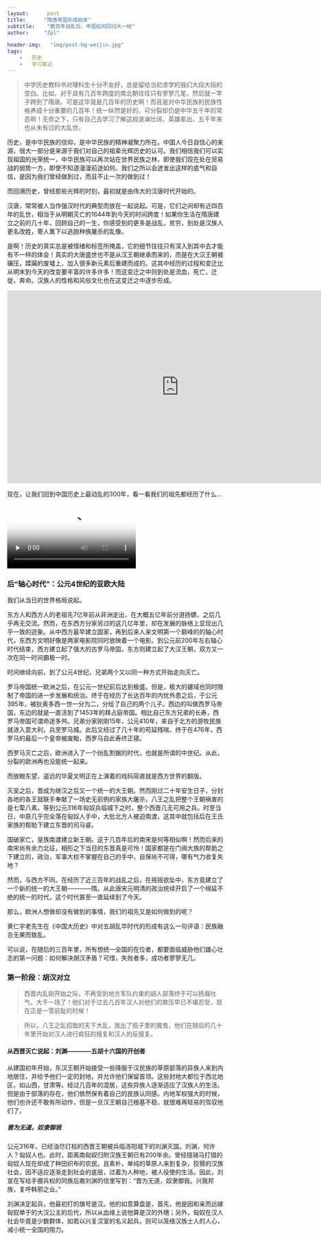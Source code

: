 ```yaml
---
layout:      post
title:      "隋唐帝国形成始末"
subtitle:    "数百年战乱后，中国如何回归大一统"
author:     "Zpl"

header-img:   "img/post-bg-weijin.jpg"
tags:
    -   历史
    -   学习笔记
---
```

>中学历史教科书对理科生十分不友好，总是留给当初求学的我们大段大段的空白。比如，对于具有几百年跨度的南北朝往往只有寥寥几笔，然后就一竿子跨到了隋唐。可是这毕竟是几百年的历史啊！而且是对中华民族的民族性格养成十分重要的几百年！统一纵然是好的，可分裂却仍是中华五千年的常态啊！无奈之下，只有自己去学习了解这段波澜壮阔，英雄辈出，五千年来也从未有过的大乱世。

历史，是中华民族的信仰，是中华民族的精神凝聚力所在。中国人今日自信心的来源，很大一部分是来源于我们对自己的祖辈光辉历史的认可。我们相信我们可以实现祖国的光荣统一，中华民族可以再次站在世界民族之林，即使我们现在处在贸易战的弱势一方，即使不知道漫漫前途如何。我们之所以会迸发出这样的底气和自信，是因为我们曾经做到过，而且不止一次的做到过！

而回溯历史，曾经那些光辉的时刻，最初就是由伟大的汉唐时代开始的。

汉唐，常常被人当作强汉时代的典型而放在一起说起。可是，它们之间却有近四百年的乱世，相当于从明朝灭亡的1644年到今天的时间跨度！如果你生活在隋唐建立之前的几十年，回顾自己的一生，你感受到的更多是战乱，贫穷，到处是汉族人更名改姓，寄人篱下以逃脱种族屠杀的乱像。

是啊！历史的真实总是被情绪和标签所掩盖，它的细节往往只有深入到其中去才能有不一样的体会！真实的大唐盛世也不是从汉王朝继承而来的，而是在大汉王朝被碾压，蹂躏的废墟上，加入很多新元素后重建而成的。这其中经历的过程和变迁比从明末到今天的改变要丰富的许多许多！而这变迁之中则到处是流血，死亡，迁徙，奔命。汉族人的性格和风俗文化也在这变迁之中逐步形成。

<iframe 
    width="800" 
    height="450" 
    src="https://www.bilibili.com/video/av6278809?from=search&seid=12105793307892484495"
    frameborder="0" 
    allowfullscreen>
</iframe>

现在，让我们回到中国历史上最动乱的300年，看一看我们的祖先都经历了什么...

<video id="video" controls="" preload="none" poster="http://media.w3.org/2010/05/sintel/poster.png">
      <source id="mp4" src="http://media.w3.org/2010/05/sintel/trailer.mp4" type="video/mp4">
      <source id="webm" src="http://media.w3.org/2010/05/sintel/trailer.webm" type="video/webm">
      <source id="ogv" src="http://media.w3.org/2010/05/sintel/trailer.ogv" type="video/ogg">
      <p>Your user agent does not support the HTML5 Video element.</p>
    </video>

### 后“轴心时代”：公元4世纪的亚欧大陆

我们从当日的世界格局说起。

东方人和西方人的老祖先7亿年前从非洲走出，在大概五亿年前分道扬镳，之后几乎再无交流。然而，在东西方分家另过的这几亿年里，却在发展的脉络上显现出几乎一致的迹象。从中西方最早建立国家，再到后来人来文明第一个巅峰的的轴心时代，东西方文明好像是两家电影院同时放映着一个电影。到公元前200年左右轴心时代结束，西方建立起了强大的古罗马帝国，东方则建立起了大汉王朝，双方又一次在同一时间霸极一时。

时间继续向前，到了公元4世纪，兄弟两个又以同一种方式开始走向灭亡。

罗马帝国统一欧洲之后，在公元一世纪前后达到极盛。但是，极大的疆域也同时限制了帝国的进一步发展和统治。终于在经历了长达百年的内忧外患之后，于公元395年，被狄奥多西一世一分为二，分给了自己的两个儿子。西边的叫做西罗马帝国，东边的就是一直活到了1453年的拜占庭帝国。相比自己东方兄弟的长寿，西罗马帝国可谓命途多舛。兄弟分家刚刚15年，公元410年，来自于北方的游牧民族就进入意大利，兵至罗马城。此后又经过了几十年的苟延残喘，终于在476年，西罗马的最后一个皇帝被废黜，西罗马自此寿终正寝。

西罗马灭亡之后，欧洲进入了一个纷乱割据的时代，也就是所谓的中世纪。从此，分裂的欧洲再也没能统一起来。

而放眼东望，遥远的华夏文明正在上演着的戏码简直就是西方世界的翻版。

灭吴之后，晋成为继汉之后又一个统一的大王朝。然而刚过二十年安生日子，分封各地的各王就联手奉献了一场史无前例的家族大屠杀，八王之乱把整个王朝祸害的是七荤八素。等到公元316年匈奴兵临城下之时，整个西晋几无可用之兵。时至当日，中原几乎完全落在匈奴人手中，大批北方人被迫南渡，这其中就包括后在王氏家族的帮助下建立东晋的司马睿。

国破家亡，皇族南渡建立新王朝。这于几百年后的南宋是何等相似啊！然而后来的南宋尚有余力北征，相形之下当日的东晋真是可怜！国家都是在门阀大族的帮助之下建立的，政治，军事大权不掌握在自己的手中，自保尚不可得，哪有气力收复失地？

然而，与西方不同。在经历了近三百年的战乱之后，在摇摇欲坠中，东方竟建立了一个新的统一的大王朝————隋。从此唐宋元明清的政治统续开启了一个绵延不绝的统一的时代，这个时代甚至一直延续到了今天。

那么，欧洲人想做却没有做到的事情，我们的祖先又是如何做到的呢？

黄仁宇老先生在《中国大历史》中对五胡乱华时代的形成有这么一句评语：民族融合无果而致乱。

可以说，在随后的三百年里，所有想统一全国的在位者，都要面临威胁他们雄心壮志的第一问题：如何解决胡汉矛盾？可惜，失败者多，成功者寥寥无几。

### 第一阶段：胡汉对立

>西晋内乱刚开始之际，不再受到地方军队约束的胡人部落终于可以扬眉吐气，大干一场了！他们对于过去几百年汉人对他们的欺压早已不堪忍受，现在正是一雪前耻的时候！

>所以，八王之乱招致的天下大乱，放出了瓶子里的魔鬼，他们在随后的几十年里开始对汉人进行疯狂的报复和汉人的反报复。

#### 从西晋灭亡说起：刘渊————五胡十六国的开创者
从建国初年开始，东汉王朝开始接受一些降服于汉民族的草原部落的异族人来到内地居住，并给予他们一定的封地，并允许他们保留首领。这些封地大都位于西北地区，如山西，甘肃等。经过几百年的混居，这些异族人逐渐适应了汉族人的生活。但是由于部落的存在，他们依然保有着自己的民族认同感。内地军权强大的时候，他们也许还不敢有所动作，但是一旦汉王朝自己根基不稳，就很难再轻易的驾驭他们了。

##### 晋为无道，奴隶御我
公元316年，已经油尽灯枯的西晋王朝被兵临洛阳城下的刘渊灭国。刘渊，何许人？匈奴人也。此时，距离南匈奴归附汉族王朝已有200年余。曾经擅骑马打猎的匈奴人现在却成了种田织布的农民。且素朴，单纯的草原人来到复杂，狡猾的汉族社会，因不适应逐渐走到社会的底层，过着为人种地，被人役使的生活。因此，刘宣在写给手握兵权的同族后裔刘渊的信里写到：“晋为无道，奴隶御我。兴我邦族，复呼韩邪之业。”

刘渊决定起兵，他最初打的旗号是汉。他的如意算盘是，首先，他是因和亲而远嫁匈奴单于的大汉公主的后代，所以从血缘上说他算是汉的外甥；另外，匈奴在汉人社会毕竟是少数群体，如若以兴复汉室的名义起兵，则可以笼络汉族士人的人心，减小统一全国的阻力。


